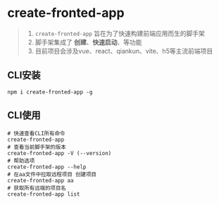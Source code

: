 # create-fronted-app

> 1. `create-fronted-app` 旨在为了快速构建前端应用而生的脚手架
> 2. 脚手架集成了 **创建**、**快速启动**、等功能
> 3. 目前项目会涉及vue、react、qiankun、vite、h5等主流前端项目

## CLI安装

```shell
npm i create-fronted-app -g
```

## CLI使用

```shell
# 快速查看CLI所有命令
create-fronted-app
# 查看当前脚手架的版本
create-fronted-app -V (--version)
# 帮助选项
create-fronted-app --help
# 在aa文件中拉取远程项目 创建项目
create-fronted-app aa
# 获取所有远端的项目名
create-fronted-app list
```
